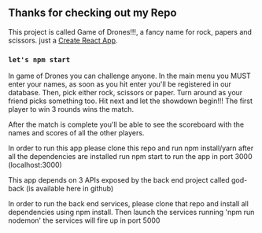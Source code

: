 

## Thanks for checking out my Repo

This project is called Game of Drones!!!, a fancy name for rock, papers and scissors. just a [Create React App](https://github.com/facebook/create-react-app).

### `let's npm start`

In game of Drones you can challenge anyone.
In the  main menu you MUST enter  your names, as soon as you hit enter you'll be registered in our database.
Then, pick either rock, scissors or paper. Turn around as your friend picks something too.
Hit next and let the showdown begin!!! The first player to win 3 rounds wins the match.

After the match is complete you'll be able to see the scoreboard with the names and scores of all the other players.

In order to run this app please clone this repo and run npm install/yarn after all the dependencies are installed run npm start to run the app in port 3000  (localhost:3000)

This app depends on 3 APIs exposed by the back end project called god-back (is available here in github)

In order to run the back end services, please clone that repo and install all dependencies using npm install.
Then launch the services running 'npm run nodemon' the services will fire up in port 5000
